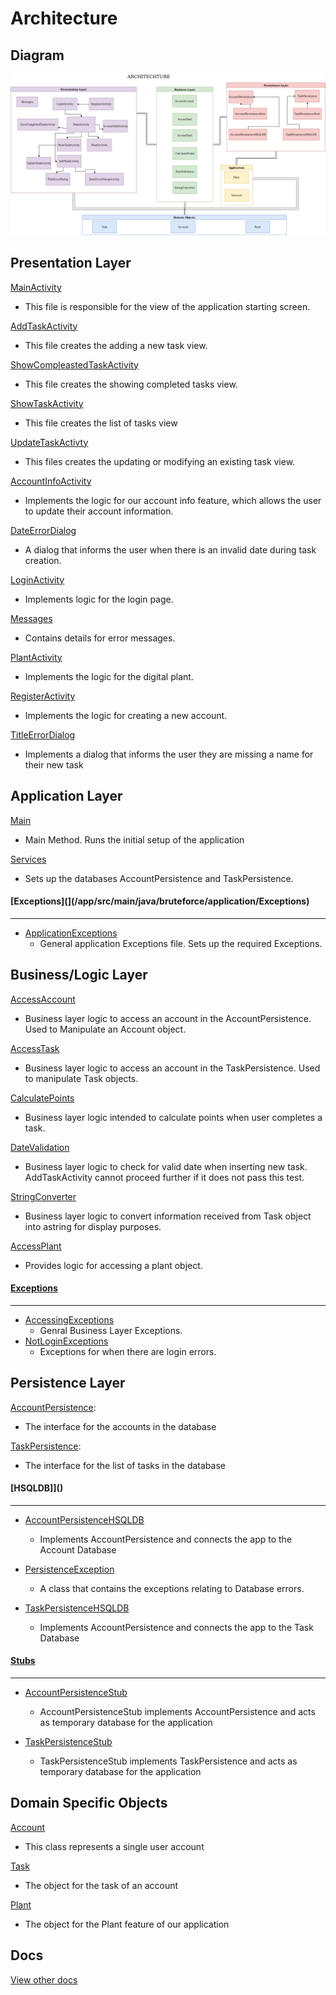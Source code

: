 # Architecture

## Diagram

![architecture](ArchitechtureDiagram.png)

## Presentation Layer
[MainActivity](/app/src/main/java/bruteforce/presentation/MainActivity)
- This file is responsible for the view of the application starting screen.

[AddTaskActivity](/app/src/main/java/bruteforce/presentation/AddTaskActivity)
- This file creates the adding a new task view.

[ShowCompleastedTaskActivity](/app/src/main/java/bruteforce/presentation/ShowCompletedTaskActivity)
- This file creates the showing completed tasks view.

[ShowTaskActivity](/app/src/main/java/bruteforce/presentation/ShowTaskActivity)
- This file creates the list of tasks view

[UpdateTaskActivty](/app/src/main/java/bruteforce/presentation/UpdateTaskActivity)
- This files creates the updating or modifying an existing task view.

[AccountInfoActivity](/app/src/main/java/bruteforce/presentation/AccountInfoActivity)
- Implements the logic for our account info feature, which allows the user to update their account information.

[DateErrorDialog](/app/src/main/java/bruteforce/presentation/DateErrorDialog)
- A dialog that informs the user when there is an invalid date during task creation.

[LoginActivity](/app/src/main/java/bruteforce/presentation/LoginActivity)
- Implements logic for the login page.

[Messages](/app/src/main/java/bruteforce/Presentation/Messages)
- Contains details for error messages.

[PlantActivity](/app/src/main/java/bruteforce/presentation/PlantActivity)
- Implements the logic for the digital plant.

[RegisterActivity](/app/src/main/java/bruteforce/presentation/RegisterActivity)
- Implements the logic for creating a new account.

[TitleErrorDialog](/app/src/main/java/bruteforce/Presentation/TitleErrorDialog)
- Implements a dialog that informs the user they are missing a name for their new task


## Application Layer
[Main](/app/src/main/java/bruteforce/application/Main)
-  Main Method. Runs the initial setup of the application

[Services](/app/src/main/java/bruteforce/application/Services)
- Sets up the databases AccountPersistence and TaskPersistence.

#### [Exceptions](](/app/src/main/java/bruteforce/application/Exceptions)
---
- [ApplicationExceptions](/app/src/main/java/bruteforce/application/Exceptions/ApplicationExceptions)
     - General application Exceptions file. Sets up the required Exceptions.

## Business/Logic Layer
[AccessAccount](/app/src/main/java/bruteforce/business/AccessAccount)
- Business layer logic to access an account in the AccountPersistence. Used to Manipulate an Account object.

[AccessTask](/app/src/main/java/bruteforce/business/AccessTask)
- Business layer logic to access an account in the TaskPersistence. Used to manipulate Task objects.

[CalculatePoints](/app/src/main/java/bruteforce/business/CalculatePoints)
- Business layer logic intended to calculate points when user completes a task.

[DateValidation](/app/src/main/java/bruteforce/business/DataValidation)
- Business layer logic to check for valid date when inserting new task. AddTaskActivity cannot proceed further if it does not pass this test.

[StringConverter](/app/src/main/java/bruteforce/business/StringConverter)
- Business layer logic to convert information received from Task object into astring for display purposes.

[AccessPlant](/app/src/main/java/bruteforce/business/AcessPlant)
- Provides logic for accessing a plant object.

#### [Exceptions](/app/src/main/java/bruteforce/business/Exceptions/)
---
- [AccessingExceptions](/app/src/main/java/bruteforce/business/Exceptions/AccessingExceptions)
    - Genral Business Layer Exceptions.
- [NotLoginExceptions](/app/src/main/java/bruteforce/business/Exceptions/NotLoginExceptions)
    - Exceptions for when there are login errors.

## Persistence Layer
[AccountPersistence](/app/src/main/java/bruteforce/Persistence/AccountPersistence):
- The interface for the accounts in the database

[TaskPersistence](/app/src/main/java/bruteforce/Persistence/TaskPersistence):
- The interface for the list of tasks in the database

#### [HSQLDB]]()
---
- [AccountPersistenceHSQLDB](/app/src/main/java/bruteforce/Persistence/hsqldb/AccountPersistenceHSQLDB)
    - Implements AccountPersistence and connects the app to the Account Database

- [PersistenceException](/app/src/main/java/bruteforce/Persistence/hsqldb/PersistenceException)
    - A class that contains the exceptions relating to Database errors.

- [TaskPersistenceHSQLDB](/app/src/main/java/bruteforce/Persistence/hsqldb/TaskPersistenceHSQLDB)
    - Implements AccountPersistence and connects the app to the Task Database


#### [Stubs]()
---
- [AccountPersistenceStub](/app/src/main/java/bruteforce/Persistence/stubs/AccountPersistenceStub)
    - AccountPersistenceStub implements AccountPersistence and acts as temporary database for the application 

- [TaskPersistenceStub](/app/src/main/java/bruteforce/Persistence/stubs/TaskPersistenceStub)
     - TaskPersistenceStub implements TaskPersistence and acts as temporary database for the application

## Domain Specific Objects
[Account](/app/src/main/java/bruteforce/objects/Account)
-  This class represents a single user account

[Task](/app/src/main/java/bruteforce/objects/Task)
- The object for the task of an account

[Plant](app/src/main/java/bruteforce/objects/Plant)
- The object for the Plant feature of our application


## Docs 

[View other docs](/docs)


